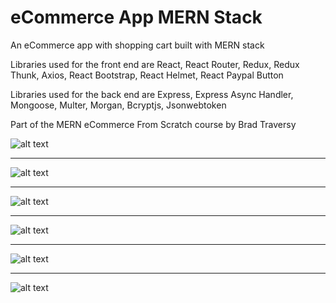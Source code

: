 # eCommerce App MERN Stack

An eCommerce app with shopping cart built with MERN stack

Libraries used for the front end are React, React Router, Redux, Redux Thunk, Axios, React Bootstrap, React Helmet, React Paypal Button

Libraries used for the back end are Express, Express Async Handler, Mongoose, Multer, Morgan, Bcryptjs, Jsonwebtoken

Part of the MERN eCommerce From Scratch course by Brad Traversy

![alt text](https://raw.githubusercontent.com/keremcanb/ecommerce-app-mern-stack/master/uploads/ss.jpg)

---

![alt text](https://raw.githubusercontent.com/keremcanb/ecommerce-app-mern-stack/master/uploads/ss2.jpg)

---

![alt text](https://raw.githubusercontent.com/keremcanb/ecommerce-app-mern-stack/master/uploads/ss3.jpg)

---

![alt text](https://raw.githubusercontent.com/keremcanb/ecommerce-app-mern-stack/master/uploads/ss4.jpg)

---

![alt text](https://raw.githubusercontent.com/keremcanb/ecommerce-app-mern-stack/master/uploads/ss5.jpg)

---

![alt text](https://raw.githubusercontent.com/keremcanb/ecommerce-app-mern-stack/master/uploads/ss6.jpg)

